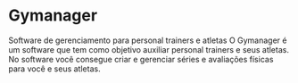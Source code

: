 # Gymanager
Software de gerenciamento para personal trainers e atletas
O Gymanager é um software que tem como objetivo auxiliar personal trainers e seus atletas.
No software você consegue criar e gerenciar séries e avaliações físicas para você e seus atletas.
